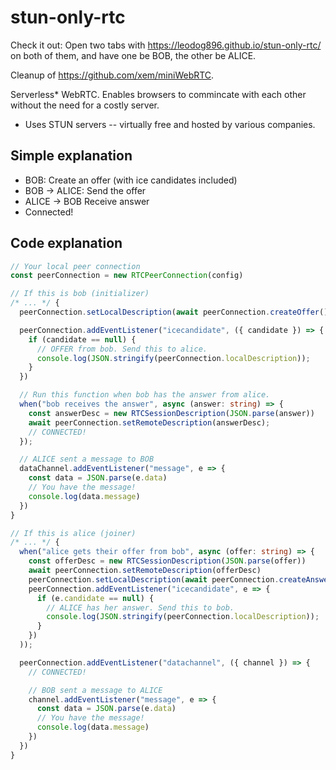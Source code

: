 # stun-only-rtc

Check it out: Open two tabs with https://leodog896.github.io/stun-only-rtc/ on both of them, and have one be BOB, the other be ALICE.

Cleanup of https://github.com/xem/miniWebRTC.

Serverless* WebRTC. Enables browsers to commincate with each other without the need for a costly server.

* Uses STUN servers -- virtually free and hosted by various companies.

## Simple explanation
* BOB: Create an offer (with ice candidates included)
* BOB -> ALICE: Send the offer
* ALICE -> BOB Receive answer
* Connected!

## Code explanation

```ts
// Your local peer connection
const peerConnection = new RTCPeerConnection(config)

// If this is bob (initializer)
/* ... */ {
  peerConnection.setLocalDescription(await peerConnection.createOffer())

  peerConnection.addEventListener("icecandidate", ({ candidate }) => {
    if (candidate == null) {
      // OFFER from bob. Send this to alice.
      console.log(JSON.stringify(peerConnection.localDescription));
    }
  })

  // Run this function when bob has the answer from alice.
  when("bob receives the answer", async (answer: string) => {
    const answerDesc = new RTCSessionDescription(JSON.parse(answer))
    await peerConnection.setRemoteDescription(answerDesc);
    // CONNECTED!
  });

  // ALICE sent a message to BOB
  dataChannel.addEventListener("message", e => {
    const data = JSON.parse(e.data)
    // You have the message!
    console.log(data.message)
  })
}

// If this is alice (joiner)
/* ... */ {
  when("alice gets their offer from bob", async (offer: string) => {
    const offerDesc = new RTCSessionDescription(JSON.parse(offer))
    await peerConnection.setRemoteDescription(offerDesc)
    peerConnection.setLocalDescription(await peerConnection.createAnswer())
    peerConnection.addEventListener("icecandidate", e => {
      if (e.candidate == null) {
        // ALICE has her answer. Send this to bob.
        console.log(JSON.stringify(peerConnection.localDescription));
      }
    })
  ));

  peerConnection.addEventListener("datachannel", ({ channel }) => {
    // CONNECTED!

    // BOB sent a message to ALICE
    channel.addEventListener("message", e => {
      const data = JSON.parse(e.data)
      // You have the message!
      console.log(data.message)
    })
  })
}
```